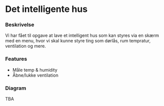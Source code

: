 
# Det intelligente hus

### Beskrivelse
Vi har fået til opgave at lave et intelligent hus som kan styres via en skærm med en menu, hvor vi skal kunne styre ting som dørlås, rum tempratur, ventilation og mere.

### Features
- Måle temp & humidity
- Åbne/lukke ventilation


### Diagram
TBA